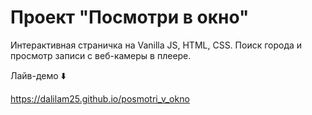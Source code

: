 # Проект "Посмотри в окно"

Интерактивная страничка на Vanilla JS, HTML, CSS. 
Поиск города и просмотр записи с веб-камеры в плеере.

Лайв-демо ⬇️

https://dalilam25.github.io/posmotri_v_okno


